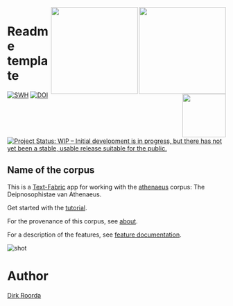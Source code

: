 <div>
<img src="images/logo.png" align="right" width="200"/>
<img src="images/tf.png" align="right" width="200"/>
<img src="images/dans.png" align="right" width="100"/>
</div>

# Readme template

[![SWH](https://archive.softwareheritage.org/badge/origin/https://github.com/annotation/app-athenaeus/)](https://archive.softwareheritage.org/browse/origin/https://github.com/annotation/app-athenaeus/)
[![DOI](https://zenodo.org/badge/DOI/10.5281/zenodo.3909539.svg)](https://doi.org/10.5281/zenodo.3909539)
[![Project Status: WIP – Initial development is in progress, but there has not yet been a stable, usable release suitable for the public.](https://www.repostatus.org/badges/latest/wip.svg)](https://www.repostatus.org/#wip)

## Name of the corpus

This is a
[Text-Fabric](https://github.com/annotation/text-fabric) app
for working with the
[athenaeus](https://github.com/pthu/patristics/tf/1.1/athenaeus/Athenaeus/Deipnosophistae)
corpus: The Deipnosophistae van Athenaeus.

Get started with the
[tutorial](https://nbviewer.jupyter.org/github/annotation/tutorials/blob/master/athenaeus/start.ipynb).

For the provenance of this corpus, see
[about](https://github.com/pthu/athenaeus/blob/master/docs/about.md).

For a description of the features, see
[feature documentation](https://github.com/pthu/athenaeus/blob/master/docs/transcription.md).

![shot](images/shot.png)

# Author

[Dirk Roorda](https://github.com/dirkroorda)


